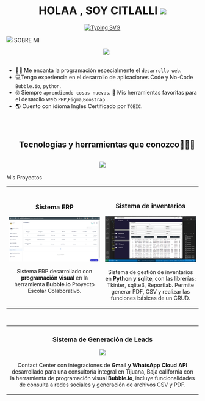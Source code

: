 <h1 align="center">HOLAA , SOY CITLALLI <img src="https://media.giphy.com/media/hvRJCLFzcasrR4ia7z/giphy.gif" width="35"></h1>
<p align="center">
    <a href="https://git.io/typing-svg"><img src="https://readme-typing-svg.demolab.com?font=Fira+Code&pause=1000&random=false&width=435&lines=software+y+sistemas+computacionales" alt="Typing SVG" /></a>
</p>
<picture><img src = "https://github.com/7oSkaaa/7oSkaaa/blob/main/Images/about_me.gif?raw=true" width = 50px></picture> SOBRE MI

<picture> <img align="right" src="https://github.com/7oSkaaa/7oSkaaa/blob/main/Images/Right_Side.gif?raw=true" width = 250px></picture>

<br><br>
 
- :technologist: Me encanta la programación especialmente el `desarrollo web`.
- :computer:Tengo experiencia en el desarrollo de aplicaciones Code y No-Code `Bubble.io`, `python`.
- :nerd_face: Siempre `aprendiendo cosas nuevas`.
  📝 Mis herramientas favoritas para el desarollo web `PHP`,`Figma`,`Boostrap` .
- 🌎 Cuento con idioma Ingles Certificado por `TOEIC`.
<br>
<!--h1 without bottom border-->
<div id="user-content-toc">
    <ul align="center">
      <summary><h2 style="display: inline-block">Tecnologías y herramientas que conozco👨🏻‍💻</h2></summary>
    </ul>
  </div>
  <!--tech stack icons-->
  <p align="center">
    <a href="https://skillicons.dev">
      <img src="https://skillicons.dev/icons?i=git,css,discord,figma,github,html,java,js,mysql,postman,py,vscode,php,cpp,replit,sqlite,sublime,unity,windows&perline=14" />
    </a>
  </p>
  Mis Proyectos
<table>
<tr>
<td width="50%">
<h3 align="center">Sistema ERP</h3>
<div align="center">
<a target="_blank"><img src="https://raw.githubusercontent.com/citlalyii/SistemaERP/main/erp.jpg" width="400"></a>
<p>Sistema ERP desarrollado con <strong>programación visual</strong> en la herramienta <strong>Bubble.io</strong> Proyecto Escolar Colaborativo.</p>
</div>
                                                                                      
</td>

<td width="50%">
               <br>
<h3 align="center">Sistema de inventarios</h3>
<div align="center">                                       
<a target="_blank"><img src="https://raw.githubusercontent.com/citlalyii/SistemaDeInventarios/main/sistInvent.png" width="400" ></a>
<br>
</p>Sistema de gestión de inventarios en <strong>Python y sqlite</strong>, con las librerías: Tkinter, sqlite3, Reportlab. Permite generar PDF, CSV y realizar las funciones básicas de un CRUD.</p>
</div>                                                             
</table>                                                                                 
</div>
<br>

<table>
<tr>
<td width="50%">
<h3 align="center">Sistema de Generación de Leads</h3>
<div align="center">
<a target="_blank"><img src="https://raw.githubusercontent.com/citlalyii/SistemaDeGeneracionDeLeads/main/sgl_2.jpg" width="400" ></a>
<p>Contact Center con integraciones de <strong> Gmail y WhatsApp Cloud API</strong> desarrollado para una consultoría integral en Tijuana, Baja california con la herramienta de programación visual <strong>Bubble.io</strong>, incluye funcionalidades de consulta a redes sociales y generación de archivos CSV y PDF.</p>
</div>                                                                                     
</td> 
